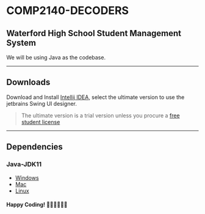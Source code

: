 # COMP2140-DECODERS

## Waterford High School Student Management System

We will be using Java as the codebase.

---

## Downloads

Download and Install [Intellij IDEA](https://www.jetbrains.com/idea/download/#section=windows), select the ultimate version to use the jetbrains Swing UI designer.

> The ultimate version is a trial version unless you procure a [free student license](https://www.jetbrains.com/student/)

---

## Dependencies

### Java-JDK11

- [Windows](https://download.oracle.com/otn/java/jdk/11.0.5+10/e51269e04165492b90fa15af5b4eb1a5/jdk-11.0.5_windows-x64_bin.exe)
- [Mac](https://download.oracle.com/otn/java/jdk/11.0.5+10/e51269e04165492b90fa15af5b4eb1a5/jdk-11.0.5_osx-x64_bin.dmg)
- [Linux](https://download.oracle.com/otn/java/jdk/11.0.5+10/e51269e04165492b90fa15af5b4eb1a5/jdk-11.0.5_linux-x64_bin.deb)

#### Happy Coding! 🎉🎉🎉🎉🎉🎉
